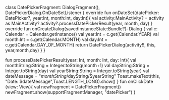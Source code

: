 class DatePickerFragment: DialogFragment(), DatePickerDialog.OnDateSetListener {
    override fun onDateSet(datePicker: DatePicker?, year:Int, month:Int, day:Int){
        val activity:MainActivity? = activity as MainActivity?
        activity?.processDatePickerResult(year, month, day)
    }
    override fun onCreateDialog(savedInstanceState:Bundle?): Dialog {
        val c: Calendar = Calendar.getInstance()
        val year:Int = c.get(Calendar.YEAR)
        val month:Int = c.get(Calendar.MONTH)
        val day:Int = c.get(Calendar.DAY_OF_MONTH)
        return DatePickerDialog(activity!!, this, year,month,day)
    }
}

fun processDatePickerResult(year: Int, month: Int, day: Int){
        val monthString:String = Integer.toString(month+1)
        val dayString:String = Integer.toString(day)
        val yearString:String = Integer.toString(year)
        val dateMessage = "$monthString/$dayString/$yearString"
        Toast.makeText(this, "Date: $dateMessage",Toast.LENGTH_LONG).show()
    }
    fun onClickDate (view: View){
        val newFragment = DatePickerFragment()
        newFragment.show(supportFragmentManager, "datePicker")
    }